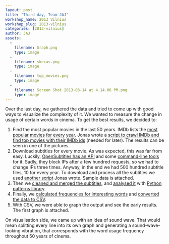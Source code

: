 ```yaml
---
layout: post
title: "Third day, Team JAJ"
workshop_name: 2013 Vilnius
workshop_slug: 2013-vilnius
categories: [2013-vilnius]
author: JAJ 
assets:
  -
    filename: Graph.png
    type: image
  -
    filename: skecas.png
    type: image
  -
    filename: top_movies.png
    type: image
  -
    filename: Screen Shot 2013-03-14 at 4.14.06 PM.png
    type: image
---
```

Over the last day, we gathered the data and tried to come up with good ways to visualize the complexity of it. We wanted to measure the change in usage of certain words in cinema. To get the best results, we decided to:<div><ol><li>Find the most popular movies in the last 50 years. IMDb lists the <a href="http://www.imdb.com/year/1962/">most</a> <a href="http://www.imdb.com/year/1994/">popular</a> <a href="http://www.imdb.com/year/1997/">movies</a> <a href="http://www.imdb.com/year/2004/">for</a> <a href="http://www.imdb.com/year/2012/">every</a> <a href="http://www.imdb.com/year/1981/">year</a>. Jonas wrote a <a href="https://gist.github.com/lekevicius/5161415">script to crawl IMDb and find top movies with their IMDb ids</a> (needed for later). The results can be seen in one of the pictures.</li><li>Download subtitles for every movie. As was expected, this was far from easy. Luckily, <a href="http://trac.opensubtitles.org/projects/opensubtitles/wiki/XMLRPC">OpenSubtitles has an API</a> and some <a href="https://github.com/byroot/ruby-osdb">command-line tools</a> for it. Sadly, they block IPs after a few hundred requests, so we had to change IPs three times. Anyway, in the end we had 500 hundred subtitle files, 10 for every year. To download and process all the subtitles we used <a href="https://gist.github.com/lekevicius/5161526">another script</a> Jonas wrote. Sample data is attached.</li><li>Then we&nbsp;<a href="https://gist.github.com/lekevicius/5161561">cleaned and merged the subtitles</a>, and <a href="https://gist.github.com/lekevicius/5161577">analysed it</a>&nbsp;with <a href="http://www.clips.ua.ac.be/pages/pattern">Python patterns library</a>.</li><li>Finally, we <a href="https://gist.github.com/lekevicius/5161594">calculated frequencies for interesting words</a> and <a href="https://gist.github.com/lekevicius/5161604">converted the data to CSV</a>.</li><li>With CSV, we were able to graph the output and see the early results. The first graph is attached.</li></ol><div>On visualisation side, we came up with an idea of sound wave. That would mean splitting every line into its own graph and generating a sound-wave-looking vibration, that corresponds with the word usage frequency throughout 50 years of cinema.</div></div>
